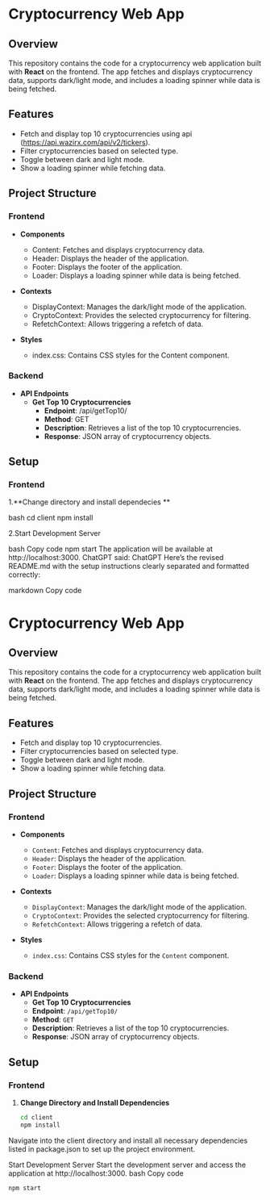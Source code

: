 
# Cryptocurrency Web App

## Overview
This repository contains the code for a cryptocurrency web application built with **React** on the frontend. The app fetches and displays cryptocurrency data, supports dark/light mode, and includes a loading spinner while data is being fetched.

## Features
- Fetch and display top 10 cryptocurrencies using api (https://api.wazirx.com/api/v2/tickers).
- Filter cryptocurrencies based on selected type.
- Toggle between dark and light mode.
- Show a loading spinner while fetching data.

## Project Structure

### **Frontend**

- **Components**
  - Content: Fetches and displays cryptocurrency data.
  - Header: Displays the header of the application.
  - Footer: Displays the footer of the application.
  - Loader: Displays a loading spinner while data is being fetched.

- **Contexts**
  - DisplayContext: Manages the dark/light mode of the application.
  - CryptoContext: Provides the selected cryptocurrency for filtering.
  - RefetchContext: Allows triggering a refetch of data.

- **Styles**
  - index.css: Contains CSS styles for the Content component.

### **Backend**

- **API Endpoints**
  - **Get Top 10 Cryptocurrencies**
    - **Endpoint**: /api/getTop10/
    - **Method**: GET
    - **Description**: Retrieves a list of the top 10 cryptocurrencies.
    - **Response**: JSON array of cryptocurrency objects.

## Setup

### **Frontend**

1.**Change directory and install dependecies **
   
bash
   cd client
   npm install

2.Start Development Server

bash
Copy code
npm start
The application will be available at http://localhost:3000.
ChatGPT said:
ChatGPT
Here’s the revised README.md with the setup instructions clearly separated and formatted correctly:

markdown
Copy code
# Cryptocurrency Web App

## Overview
This repository contains the code for a cryptocurrency web application built with **React** on the frontend. The app fetches and displays cryptocurrency data, supports dark/light mode, and includes a loading spinner while data is being fetched.

## Features
- Fetch and display top 10 cryptocurrencies.
- Filter cryptocurrencies based on selected type.
- Toggle between dark and light mode.
- Show a loading spinner while fetching data.

## Project Structure

### **Frontend**

- **Components**
  - `Content`: Fetches and displays cryptocurrency data.
  - `Header`: Displays the header of the application.
  - `Footer`: Displays the footer of the application.
  - `Loader`: Displays a loading spinner while data is being fetched.

- **Contexts**
  - `DisplayContext`: Manages the dark/light mode of the application.
  - `CryptoContext`: Provides the selected cryptocurrency for filtering.
  - `RefetchContext`: Allows triggering a refetch of data.

- **Styles**
  - `index.css`: Contains CSS styles for the `Content` component.

### **Backend**

- **API Endpoints**
  -  **Get Top 10 Cryptocurrencies**
    - **Endpoint**: `/api/getTop10/`
    - **Method**: `GET`
    - **Description**: Retrieves a list of the top 10 cryptocurrencies.
    - **Response**: JSON array of cryptocurrency objects.

## Setup

### **Frontend**

1. **Change Directory and Install Dependencies**
   ```bash
   cd client
   npm install
Navigate into the client directory and install all necessary dependencies listed in package.json to set up the project environment.

Start Development Server
Start the development server and access the application at http://localhost:3000.
bash
Copy code
  ```bash
  npm start







